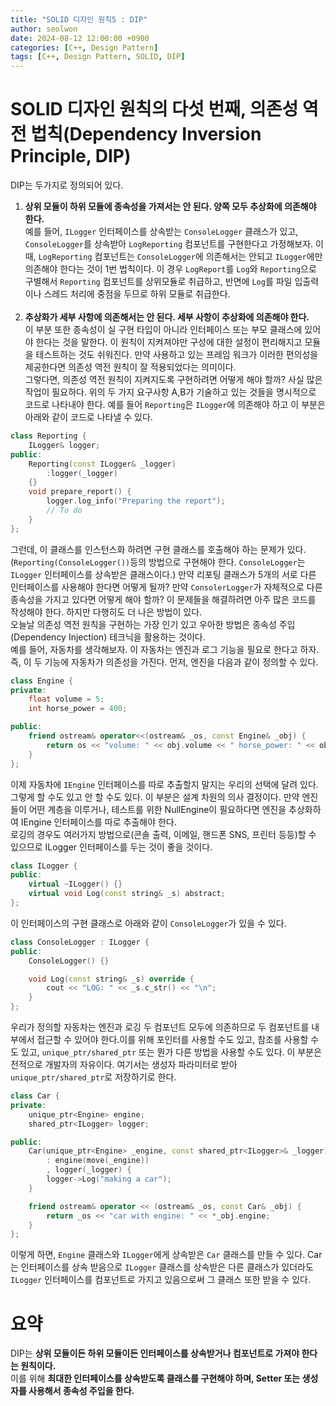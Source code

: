 ```yaml
---
title: "SOLID 디자인 원칙5 : DIP"
author: seolwon
date: 2024-08-12 12:00:00 +0900
categories: [C++, Design Pattern]
tags: [C++, Design Pattern, SOLID, DIP]
---
```


# SOLID 디자인 원칙의 다섯 번째, 의존성 역전 법칙(Dependency Inversion Principle, DIP)
DIP는 두가지로 정의되어 있다.
1. **상위 모듈이 하위 모듈에 종속성을 가져서는 안 된다. 양쪽 모두 추상화에 의존해야 한다.**<br>
예를 들어, `ILogger` 인터페이스를 상속받는 `ConsoleLogger` 클래스가 있고, `ConsoleLogger`를 상속받아 `LogReporting` 컴포넌트를 구현한다고 가정해보자.
이 때, `LogReporting` 컴포넌트는 `ConsoleLogger`에 의존해서는 안되고 `ILogger`에만 의존해야 한다는 것이 1번 법칙이다. 이 경우 `LogReport`를 `Log`와 `Reporting`으로 구별해서 `Reporting` 컴포넌트를 상위모듈로 취급하고, 반면에 `Log`를 파일 입출력이나 스레드 처리에 중점을 두므로 하위 모듈로 취급한다.<br><br>
2. **추상화가 세부 사항에 의존해서는 안 된다. 세부 사항이 추상화에 의존해야 한다.**<br>
이 부분 또한 종속성이 실 구현 타입이 아니라 인터페이스 또는 부모 클래스에 있어야 한다는 것을 말한다. 이 원칙이 지켜져야만 구성에 대한 설정이 편리해지고 모듈을 테스트하는 것도 쉬워진다. 만약 사용하고 있는 프레임 워크가 이러한 편의성을 제공한다면 의존성 역전 원칙이 잘 적용되었다는 의미이다.<br>
그렇다면, 의존성 역전 원칙이 지켜지도록 구현하려면 어떻게 해야 할까? 사실 많은 작업이 필요하다. 위의 두 가지 요구사항 A,B가 기술하고 있는 것들을 명시적으로 코드로 나타내야 한다. 예를 들어 `Reporting`은 `ILogger`에 의존해야 하고 이 부분은 아래와 같이 코드로 나타낼 수 있다.
```cpp
class Reporting {
	ILogger& logger;
public:
	Reporting(const ILogger& _logger)
		:logger(_logger)
	{}
	void prepare_report() {
		logger.log_info("Preparing the report");
		// To do
	}
};
```
그런데, 이 클래스를 인스턴스화 하려면 구현 클래스를 호출해야 하는 문제가 있다.(`Reporting(ConsoleLogger())`등의 방법으로 구현해야 한다. `ConsoleLogger`는 `ILogger` 인터페이스를 상속받은 클래스이다.) 만약 리포팅 클래스가 5개의 서로 다른 인터페이스를 사용해야 한다면 어떻게 될까? 만약 `ConsolerLogger`가 자체적으로 다른 종속성을 가지고 있다면 어떻게 해야 할까? 이 문제들을 해결하려면 아주 많은 코드를 작성해야 한다. 하지만 다행히도 더 나은 방법이 있다.<br>
오늘날 의존성 역전 원칙을 구현하는 가장 인기 있고 우아한 방법은 종속성 주입(Dependency Injection) 테크닉을 활용하는 것이다.<br>
예를 들어, 자동차를 생각해보자. 이 자동차는 엔진과 로그 기능을 필요로 한다고 하자. 즉, 이 두 기능에 자동차가 의존성을 가진다. 먼저, 엔진을 다음과 같이 정의할 수 있다.
```cpp
class Engine {
private:
	float volume = 5;
	int horse_power = 400;

public:
	friend ostream& operator<<(ostream& _os, const Engine& _obj) {
		return os << "volume: " << obj.volume << " horse_power: " << obj.horse_power;
	}
};
```
이제 자동차에 ``IEngine`` 인터페이스를 따로 추출할지 말지는 우리의 선택에 달려 있다. 그렇게 할 수도 있고 안 할 수도 있다. 이 부분은 설계 차원의 의사 결정이다. 만약 엔진들이 어떤 계층을 이루거나, 테스트를 위한 NullEngine이 필요하다면 엔진을 추상화하여 IEngine 인터페이스를 따로 추출해야 한다.<br> 로깅의 경우도 여러가지 방법으로(콘솔 출력, 이메일, 핸드폰 SNS, 프린터 등등)할 수 있으므로 ILogger 인터페이스를 두는 것이 좋을 것이다.
```cpp
class ILogger {
public:
	virtual ~ILogger() {}
	virtual void Log(const string& _s) abstract;
};
```
이 인터페이스의 구현 클래스로 아래와 같이 `ConsoleLogger`가 있을 수 있다.
```cpp
class ConsoleLogger : ILogger {
public:
	ConsoleLogger() {}

	void Log(const string& _s) override {
		cout << "LOG: " << _s.c_str() << "\n";
	}
};
```

우리가 정의할 자동차는 엔진과 로깅 두 컴포넌트 모두에 의존하므로 두 컴포넌트를 내부에서 접근할 수 있어야 한다.이를 위해 포인터를 사용할 수도 있고, 참조를 사용할 수도 있고, `unique_ptr/shared_ptr` 또는 뭔가 다른 방법을 사용할 수도 있다. 이 부분은 전적으로 개발자의 자유이다. 여기서는 생성자 파라미터로 받아 `unique_ptr/shared_ptr`로 저장하기로 한다.
```cpp
class Car {
private:
	unique_ptr<Engine> engine;
	shared_ptr<ILogger> logger;

public:
	Car(unique_ptr<Engine> _engine, const shared_ptr<ILogger>& _logger)
		: engine(move(_engine))
		, logger(_logger) {
		logger->Log("making a car");
	}

	friend ostream& operator << (ostream& _os, const Car& _obj) {
		return _os << "car with engine: " << *_obj.engine;
	}
};
```
이렇게 하면, `Engine` 클래스와 `ILogger`에게 상속받은 `Car` 클래스를 만들 수 있다.
Car는 인터페이스를 상속 받음으로 `ILogger` 클래스를 상속받은 다른 클래스가 있더라도 `ILogger` 인터페이스를 컴포넌트로 가지고 있음으로써 그 클래스 또한 받을 수 있다.

# 요약
DIP는 **상위 모듈이든 하위 모듈이든 인터페이스를 상속받거나 컴포넌트로 가져야 한다는 원칙이다.**<br>
이를 위해 **최대한 인터페이스를 상속받도록 클래스를 구현해야 하며, Setter 또는 생성자를 사용해서 종속성 주입을 한다.**<br>